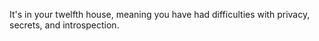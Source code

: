 It's in your twelfth house, meaning you have had difficulties with privacy, secrets, and introspection.